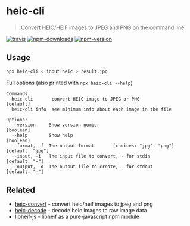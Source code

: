 # heic-cli

> Convert HEIC/HEIF images to JPEG and PNG on the command line

[![travis][travis.svg]][travis.link]
[![npm-downloads][npm-downloads.svg]][npm.link]
[![npm-version][npm-version.svg]][npm.link]

[travis.svg]: https://travis-ci.com/catdad-experiments/heic-cli.svg?branch=master
[travis.link]: https://travis-ci.com/catdad-experiments/heic-cli
[npm-downloads.svg]: https://img.shields.io/npm/dm/heic-cli.svg
[npm.link]: https://www.npmjs.com/package/heic-cli
[npm-version.svg]: https://img.shields.io/npm/v/heic-cli.svg

## Usage

```bash
npx heic-cli < input.heic > result.jpg
```

Full options (also printed with `npx heic-cli --help`)

```
Commands:
  heic-cli       convert HEIC image to JPEG or PNG                     [default]
  heic-cli info  see minimum info about each image in the file

Options:
  --version     Show version number                                    [boolean]
  --help        Show help                                              [boolean]
  --format, -f  The output format       [choices: "jpg", "png"] [default: "jpg"]
  --input, -i   The input file to convert, - for stdin            [default: "-"]
  --output, -o  The output file to create, - for stdout           [default: "-"]
```

## Related

* [heic-convert](https://github.com/catdad-experiments/heic-convert) - convert heic/heif images to jpeg and png
* [heic-decode](https://github.com/catdad-experiments/heic-decode) - decode heic images to raw image data
* [libheif-js](https://github.com/catdad-experiments/libheif-js) - libheif as a pure-javascript npm module

